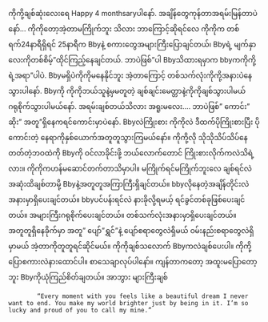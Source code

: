 ကိုကို့ချစ်ဆုံးလေးရေ Happy 4 monthsaryပါနော်. အချိန်တွေကုန်တာအရမ်းမြန်တာပဲနော်… ကိုကိုတော့အဲ့တာမကြိုက်ဘူး သိလား ဘာကြောင့်ဆိုရင်လေ ကိုကိုက တစ်ရက်24နာရီရှိရင် 25နာရီက Bbyနဲ့ စကားတွေအများကြီးပြောချင်တယ်၊ Bbyရဲ့ မျက်နှာလေးကိုတစ်စိမ့်”ထိုင်ကြည့်နေချင်တယ်. ဘာပဲဖြစ်”ပါ Bbyသိထားရမှာက bbyကကိုကို့ရဲ့အရာ”ပါပဲ. Bbyမရှိပဲကိုကိုမနေနိုင်ဘူး အဲ့တာကြောင့် တစ်သက်လုံးကိုကို့အနားပဲနေသွားပါနော်. Bbyကို ကိုကိုဘယ်သူနဲ့မှမတူတဲ့ ချစ်ချင်းမေတ္တာနဲ့ကိုကိုချစ်သွားပါမယ် ဂရုစိုက်သွားပါမယ်နော်. အရမ်းချစ်တယ်သိလား အရူးမလေး…. ဘာပဲဖြစ်” ကောင်း” ဆိုး” အတူ”ရှိနေကရင်ကောင်းမှာပဲနော်. Bbyလဲကြိုးစား ကိုကိုလဲ ဒီထက်ပိုကြိုးစားပြီး ပိုကောင်းတဲ့ နေရာကိုနှစ်ယောက်အတူတူသွားကြမယ်နော်။ ကိုကို့လို သိုသိုသိပ်သိပ်နေတတ်တဲ့ဘဝထဲကို Bbyကို ဝင်လာခိုင်းဖို့ ဘယ်လောက်တောင် ကြိုးစားလိုက်ကလဲသိရဲ့လား။ ကိုကိုကဟန်မဆောင်တက်တာသိမှာပါ။ မကြိုက်ရင်မကြိုက်ဘူးလေ ချစ်ရင်လဲအဆုံးထိချစ်တာမို့ Bbyနဲ့အတူတူအကြာကြီးရှိချင်တယ်။ bbyလိုနေတဲ့အချိန်တိုင်းလဲ အနားမှာရှိပေးချင်တယ်။ bbyပင်ပန်းရင်လဲ နားခိုလို့ရမယ့် ရင်ခွင်တစ်ခုဖြစ်ပေးချင်တယ်။ အများကြီးဂရုစိုက်ပေးချင်တယ်။ တစ်သက်လုံးအနားမှာရှိပေးချင်တယ်။ အတူတူရှိနေခိုက်မှာ အတူ” ပျော်”ရွှင်”နဲ့ ပျော်စရာတွေလဲရှိမယ် ဝမ်းနည်းစရာတွေလဲရှိမှာမယ် အဲ့တာကိုတူတူရင်ဆိုင်မယ်။ ကိုကိုချစ်သလောက် Bbyကလဲချစ်ပေးပါ။ ကိုကို့ပြောစကားလဲနားထောင်ပါ။ စာသေချာလုပ်ပါနော်။ ကျန်တာကတော့ အထူးမပြောတော့ဘူး Bbyကိုယုံကြည်စိတ်ချတယ်။ အာဘွား များကြီးချစ်

            “Every moment with you feels like a beautiful dream I never want to end. You make my world brighter just by being in it. I’m so lucky and proud of you to call my mine.”
